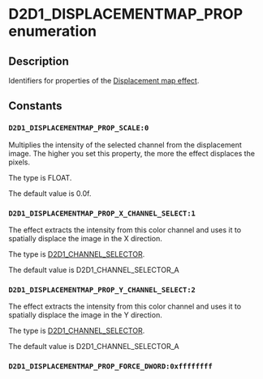 # D2D1_DISPLACEMENTMAP_PROP enumeration

## Description

Identifiers for properties of the [Displacement map effect](https://learn.microsoft.com/windows/desktop/Direct2D/displacement-map).

## Constants

### `D2D1_DISPLACEMENTMAP_PROP_SCALE:0`

Multiplies the intensity of the selected channel from the displacement image. The higher you set this property, the more the effect displaces the pixels.

The type is FLOAT.

The default value is 0.0f.

### `D2D1_DISPLACEMENTMAP_PROP_X_CHANNEL_SELECT:1`

The effect extracts the intensity from this color channel and uses it to spatially displace the image in the X direction.

The type is [D2D1_CHANNEL_SELECTOR](https://learn.microsoft.com/windows/desktop/api/d2d1effects/ne-d2d1effects-d2d1_channel_selector).

The default value is D2D1_CHANNEL_SELECTOR_A

### `D2D1_DISPLACEMENTMAP_PROP_Y_CHANNEL_SELECT:2`

The effect extracts the intensity from this color channel and uses it to spatially displace the image in the Y direction.

The type is [D2D1_CHANNEL_SELECTOR](https://learn.microsoft.com/windows/desktop/api/d2d1effects/ne-d2d1effects-d2d1_channel_selector).

The default value is D2D1_CHANNEL_SELECTOR_A

### `D2D1_DISPLACEMENTMAP_PROP_FORCE_DWORD:0xffffffff`